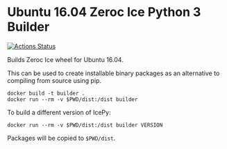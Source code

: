 Ubuntu 16.04 Zeroc Ice Python 3 Builder
=======================================

[![Actions Status](https://github.com/ome/zeroc-ice-py-ubuntu1604/workflows/Build/badge.svg)](https://github.com/ome/zeroc-ice-py-ubuntu1604/actions)

Builds Zeroc Ice wheel for Ubuntu 16.04.

This can be used to create installable binary packages as an alternative to compiling from source using pip.

    docker build -t builder .
    docker run --rm -v $PWD/dist:/dist builder

To build a different version of IcePy:

    docker run --rm -v $PWD/dist:/dist builder VERSION

Packages will be copied to `$PWD/dist`.
